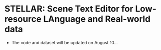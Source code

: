 # STELLAR: Scene Text Editor for Low-resource LAnguage and Real-world data

- The code and dataset will be updated on August 10...
